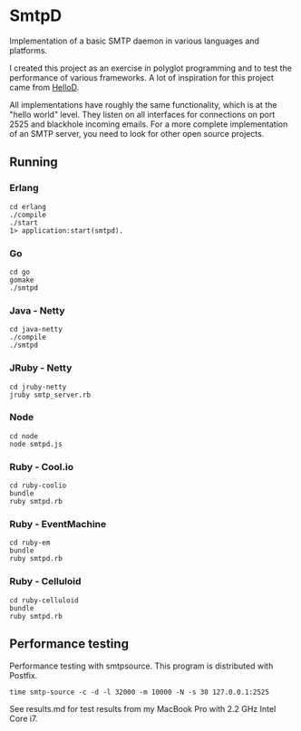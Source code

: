 # SmtpD

Implementation of a basic SMTP daemon in various languages and platforms.

I created this project as an exercise in polyglot programming and to test the performance of various frameworks. A lot of inspiration for this project came from [HelloD](https://github.com/carbonfive/hellod).

All implementations have roughly the same functionality, which is at the "hello world" level. They listen on all interfaces for connections on port 2525 and blackhole incoming emails. For a more complete implementation of an SMTP server, you need to look for other open source projects.

## Running

### Erlang

    cd erlang
    ./compile
    ./start
    1> application:start(smtpd).
    
### Go

    cd go
    gomake
    ./smtpd

### Java - Netty

    cd java-netty
    ./compile
    ./smtpd

### JRuby - Netty

    cd jruby-netty
    jruby smtp_server.rb
    
### Node

    cd node
    node smtpd.js

### Ruby - Cool.io

    cd ruby-coolio
    bundle
    ruby smtpd.rb

### Ruby - EventMachine

    cd ruby-em
    bundle
    ruby smtpd.rb

### Ruby - Celluloid

    cd ruby-celluloid
    bundle
    ruby smtpd.rb

## Performance testing

Performance testing with smtpsource. This program is distributed with Postfix.

    time smtp-source -c -d -l 32000 -m 10000 -N -s 30 127.0.0.1:2525

See results.md for test results from my MacBook Pro with 2.2 GHz Intel Core i7.
